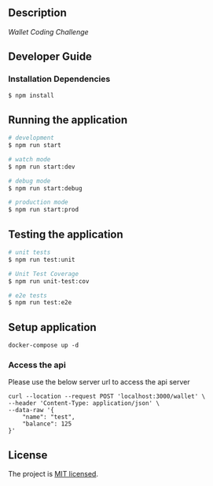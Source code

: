 

## Description

*Wallet Coding Challenge*


## Developer Guide

### Installation Dependencies

```bash
$ npm install
```

## Running the application

```bash
# development
$ npm run start

# watch mode
$ npm run start:dev

# debug mode
$ npm run start:debug

# production mode
$ npm run start:prod
```

## Testing the application

```bash
# unit tests
$ npm run test:unit

# Unit Test Coverage
$ npm run unit-test:cov

# e2e tests
$ npm run test:e2e

```

## Setup application 

```
docker-compose up -d
```
### Access the api
Please use the below server url to access the api server 

```
curl --location --request POST 'localhost:3000/wallet' \
--header 'Content-Type: application/json' \
--data-raw '{
    "name": "test",
    "balance": 125
}'

```

## License

The project is [MIT licensed](LICENSE).
